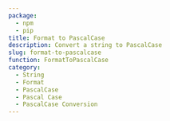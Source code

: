 ```yaml
---
package:
  - npm
  - pip
title: Format to PascalCase
description: Convert a string to PascalCase
slug: format-to-pascalcase
function: FormatToPascalCase
category:
  - String
  - Format
  - PascalCase
  - Pascal Case
  - PascalCase Conversion
---
```

